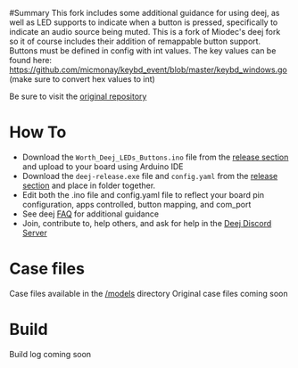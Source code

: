 #Summary
This fork includes some additional guidance for using deej, as well as LED supports to indicate when a button is pressed, specifically to indicate an audio source being muted. This is a fork of Miodec's deej fork so it of course includes their addition of remappable button support. Buttons must be defined in config with int values. The key values can be found here: https://github.com/micmonay/keybd_event/blob/master/keybd_windows.go (make sure to convert hex values to int)

Be sure to visit the [original repository](https://github.com/omriharel/deej)

# How To
 - Download the `Worth_Deej_LEDs_Buttons.ino` file from the [release section](https://github.com/wildmanworth/deej/releases/tag/v0.1) and upload to your board using Arduino IDE
 - Download the `deej-release.exe` file and `config.yaml` from the [release section](https://github.com/wildmanworth/deej/releases/tag/v0.1) and place in folder together.
 - Edit both the .ino file and config.yaml file to reflect your board pin configuration, apps controlled, button mapping, and com_port
 - See deej [FAQ](https://github.com/omriharel/deej/blob/master/docs/faq/faq.md) for additional guidance
 - Join, contribute to, help others, and ask for help in the [Deej Discord Server](https://discord.gg/nf88NJu)

# Case files

Case files available in the [/models](https://github.com/Miodec/deej/tree/master/models) directory
Original case files coming soon

# Build

Build log coming soon



